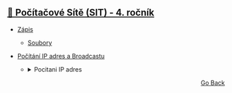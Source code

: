 ## <a href="./..">🔌 Počítačové Sítě (SIT) - 4. ročník</a>

- <a href="./ZÁPIS.md">Zápis</a>
    - <a href="./soubory">Soubory</a>
- <a href="./4_POCITANI_IP_BROADCAST.txt">Počítání IP adres a Broadcastu</a>
    - <details>
        <summary>Pocitani IP adres</summary>
    
        ![image](https://user-images.githubusercontent.com/83291717/189092158-07a91378-8708-43a3-8012-afef871c7c46.png)
    
    </details>


<p align="right">
  <a href="./..">Go Back</a>
</p>
